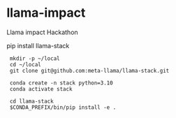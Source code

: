 # llama-impact
Llama impact Hackathon

pip install llama-stack

```
 mkdir -p ~/local
 cd ~/local
 git clone git@github.com:meta-llama/llama-stack.git

 conda create -n stack python=3.10
 conda activate stack

 cd llama-stack
 $CONDA_PREFIX/bin/pip install -e .
```
